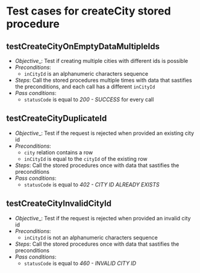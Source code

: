 Test cases for createCity stored procedure
===

testCreateCityOnEmptyDataMultipleIds
---
+ _Objective__: Test if creating multiple cities with different ids is possible
+ _Preconditions_:
	+ `inCityId` is an alphanumeric characters sequence
+ _Steps_: Call the stored procedures multiple times with data that sastifies the preconditions, and each call has a different `inCityId`
+ _Pass conditions_:
	+ `statusCode` is equal to *200 - SUCCESS* for every call

testCreateCityDuplicateId
---
+ _Objective__: Test if the request is rejected when provided an existing city id
+ _Preconditions_:
	+ `city` relation contains a row
	+ `inCityId` is equal to the `cityId` of the existing row
+ _Steps_: Call the stored procedures once with data that sastifies the preconditions
+ _Pass conditions_:
	+ `statusCode` is equal to *402 - CITY ID ALREADY EXISTS*

testCreateCityInvalidCityId
---
+ _Objective__: Test if the request is rejected when provided an invalid city id
+ _Preconditions_:
	+ `inCityId` is not an alphanumeric characters sequence
+ _Steps_: Call the stored procedures once with data that sastifies the preconditions
+ _Pass conditions_:
	+ `statusCode` is equal to *460 - INVALID CITY ID*
